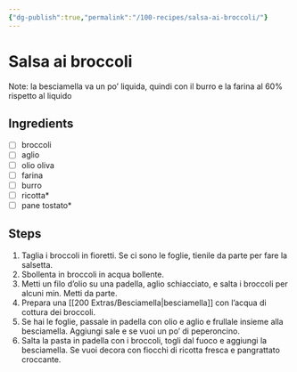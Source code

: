 ```yaml
---
{"dg-publish":true,"permalink":"/100-recipes/salsa-ai-broccoli/"}
---
```


# Salsa ai broccoli
Note: la besciamella va un po’ liquida, quindi con il burro e la farina al 60% rispetto al liquido
## Ingredients
- [ ] broccoli
- [ ] aglio
- [ ] olio oliva
- [ ] farina
- [ ] burro
- [ ] ricotta*
- [ ] pane tostato*
## Steps
1. Taglia i broccoli in fioretti. Se ci sono le foglie, tienile da parte per fare la salsetta.
2. Sbollenta in broccoli in acqua bollente.
3. Metti un filo d’olio su una padella, aglio schiacciato, e salta i broccoli per alcuni min. Metti da parte.
4. Prepara una [[200 Extras/Besciamella\|besciamella]] con l’acqua di cottura dei broccoli.
5. Se hai le foglie, passale in padella con olio e aglio e frullale insieme alla besciamella. Aggiungi sale e se vuoi un po’ di peperoncino.
6. Salta la pasta in padella con i broccoli, togli dal fuoco e aggiungi la besciamella. Se vuoi decora con fiocchi di ricotta fresca e pangrattato croccante.